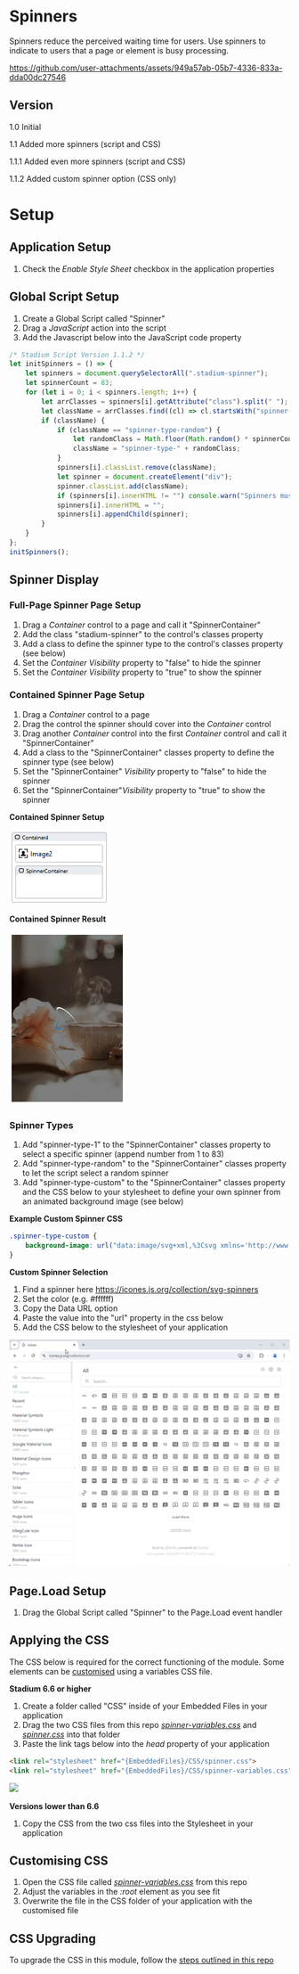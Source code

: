 # Spinners

Spinners reduce the perceived waiting time for users. Use spinners to indicate to users that a page or element is busy processing. 

https://github.com/user-attachments/assets/949a57ab-05b7-4336-833a-dda00dc27546

## Version 

1.0 Initial

1.1 Added more spinners (script and CSS)

1.1.1 Added even more spinners (script and CSS)

1.1.2 Added custom spinner option (CSS only)

# Setup

## Application Setup
1. Check the *Enable Style Sheet* checkbox in the application properties

## Global Script Setup
1. Create a Global Script called "Spinner"
3. Drag a *JavaScript* action into the script
4. Add the Javascript below into the JavaScript code property
```javascript
/* Stadium Script Version 1.1.2 */
let initSpinners = () => {
    let spinners = document.querySelectorAll(".stadium-spinner");
    let spinnerCount = 83;
    for (let i = 0; i < spinners.length; i++) {
        let arrClasses = spinners[i].getAttribute("class").split(" ");
        let className = arrClasses.find((cl) => cl.startsWith("spinner-type-"));
        if (className) {
            if (className == "spinner-type-random") {
                let randomClass = Math.floor(Math.random() * spinnerCount) + 1;
                className = "spinner-type-" + randomClass;
            }
            spinners[i].classList.remove(className);
            let spinner = document.createElement("div");
            spinner.classList.add(className);
            if (spinners[i].innerHTML != "") console.warn("Spinners must not contain controls");
            spinners[i].innerHTML = "";
            spinners[i].appendChild(spinner);
        }
    }
};
initSpinners();
```

## Spinner Display

### Full-Page Spinner Page Setup
1. Drag a *Container* control to a page and call it "SpinnerContainer"
2. Add the class "stadium-spinner" to the control's classes property
3. Add a class to define the spinner type to the control's classes property (see below)
4. Set the *Container* *Visibility* property to "false" to hide the spinner
5. Set the *Container* *Visibility* property to "true" to show the spinner

### Contained Spinner Page Setup
1. Drag a *Container* control to a page
2. Drag the control the spinner should cover into the *Container* control
3. Drag another *Container* control into the first *Container* control and call it "SpinnerContainer"
4. Add a class to the "SpinnerContainer" classes property to define the spinner type (see below)
5. Set the "SpinnerContainer" *Visibility* property to "false" to hide the spinner
6. Set the "SpinnerContainer"*Visibility* property to "true" to show the spinner

**Contained Spinner Setup**

![](images/Contained-Spinner.png)

**Contained Spinner Result**

![](images/Contained-Spinner-Result.gif)

### Spinner Types
1. Add "spinner-type-1" to the "SpinnerContainer" classes property to select a specific spinner (append number from 1 to 83)
2. Add "spinner-type-random" to the "SpinnerContainer" classes property to let the script select a random spinner
3. Add "spinner-type-custom" to the "SpinnerContainer" classes property and the CSS below to your stylesheet to define your own spinner from an animated background image (see below)

**Example Custom Spinner CSS**
```css
.spinner-type-custom {
	background-image: url("data:image/svg+xml,%3Csvg xmlns='http://www.w3.org/2000/svg' width='1em' height='1em' viewBox='0 0 24 24'%3E%3Cg%3E%3Ccircle cx='12' cy='3' r='1' fill='%23ffffff'%3E%3Canimate id='svgSpinners12DotsScaleRotate0' attributeName='r' begin='0;svgSpinners12DotsScaleRotate2.end-0.5s' calcMode='spline' dur='0.6s' keySplines='.27,.42,.37,.99;.53,0,.61,.73' values='1;2;1'/%3E%3C/circle%3E%3Ccircle cx='16.5' cy='4.21' r='1' fill='%23ffffff'%3E%3Canimate id='svgSpinners12DotsScaleRotate1' attributeName='r' begin='svgSpinners12DotsScaleRotate0.begin+0.1s' calcMode='spline' dur='0.6s' keySplines='.27,.42,.37,.99;.53,0,.61,.73' values='1;2;1'/%3E%3C/circle%3E%3Ccircle cx='7.5' cy='4.21' r='1' fill='%23ffffff'%3E%3Canimate id='svgSpinners12DotsScaleRotate2' attributeName='r' begin='svgSpinners12DotsScaleRotate4.begin+0.1s' calcMode='spline' dur='0.6s' keySplines='.27,.42,.37,.99;.53,0,.61,.73' values='1;2;1'/%3E%3C/circle%3E%3Ccircle cx='19.79' cy='7.5' r='1' fill='%23ffffff'%3E%3Canimate id='svgSpinners12DotsScaleRotate3' attributeName='r' begin='svgSpinners12DotsScaleRotate1.begin+0.1s' calcMode='spline' dur='0.6s' keySplines='.27,.42,.37,.99;.53,0,.61,.73' values='1;2;1'/%3E%3C/circle%3E%3Ccircle cx='4.21' cy='7.5' r='1' fill='%23ffffff'%3E%3Canimate id='svgSpinners12DotsScaleRotate4' attributeName='r' begin='svgSpinners12DotsScaleRotate6.begin+0.1s' calcMode='spline' dur='0.6s' keySplines='.27,.42,.37,.99;.53,0,.61,.73' values='1;2;1'/%3E%3C/circle%3E%3Ccircle cx='21' cy='12' r='1' fill='%23ffffff'%3E%3Canimate id='svgSpinners12DotsScaleRotate5' attributeName='r' begin='svgSpinners12DotsScaleRotate3.begin+0.1s' calcMode='spline' dur='0.6s' keySplines='.27,.42,.37,.99;.53,0,.61,.73' values='1;2;1'/%3E%3C/circle%3E%3Ccircle cx='3' cy='12' r='1' fill='%23ffffff'%3E%3Canimate id='svgSpinners12DotsScaleRotate6' attributeName='r' begin='svgSpinners12DotsScaleRotate8.begin+0.1s' calcMode='spline' dur='0.6s' keySplines='.27,.42,.37,.99;.53,0,.61,.73' values='1;2;1'/%3E%3C/circle%3E%3Ccircle cx='19.79' cy='16.5' r='1' fill='%23ffffff'%3E%3Canimate id='svgSpinners12DotsScaleRotate7' attributeName='r' begin='svgSpinners12DotsScaleRotate5.begin+0.1s' calcMode='spline' dur='0.6s' keySplines='.27,.42,.37,.99;.53,0,.61,.73' values='1;2;1'/%3E%3C/circle%3E%3Ccircle cx='4.21' cy='16.5' r='1' fill='%23ffffff'%3E%3Canimate id='svgSpinners12DotsScaleRotate8' attributeName='r' begin='svgSpinners12DotsScaleRotatea.begin+0.1s' calcMode='spline' dur='0.6s' keySplines='.27,.42,.37,.99;.53,0,.61,.73' values='1;2;1'/%3E%3C/circle%3E%3Ccircle cx='16.5' cy='19.79' r='1' fill='%23ffffff'%3E%3Canimate id='svgSpinners12DotsScaleRotate9' attributeName='r' begin='svgSpinners12DotsScaleRotate7.begin+0.1s' calcMode='spline' dur='0.6s' keySplines='.27,.42,.37,.99;.53,0,.61,.73' values='1;2;1'/%3E%3C/circle%3E%3Ccircle cx='7.5' cy='19.79' r='1' fill='%23ffffff'%3E%3Canimate id='svgSpinners12DotsScaleRotatea' attributeName='r' begin='svgSpinners12DotsScaleRotateb.begin+0.1s' calcMode='spline' dur='0.6s' keySplines='.27,.42,.37,.99;.53,0,.61,.73' values='1;2;1'/%3E%3C/circle%3E%3Ccircle cx='12' cy='21' r='1' fill='%23ffffff'%3E%3Canimate id='svgSpinners12DotsScaleRotateb' attributeName='r' begin='svgSpinners12DotsScaleRotate9.begin+0.1s' calcMode='spline' dur='0.6s' keySplines='.27,.42,.37,.99;.53,0,.61,.73' values='1;2;1'/%3E%3C/circle%3E%3CanimateTransform attributeName='transform' dur='6s' repeatCount='indefinite' type='rotate' values='360 12 12;0 12 12'/%3E%3C/g%3E%3C/svg%3E");
}
```

**Custom Spinner Selection**
1. Find a spinner here https://icones.js.org/collection/svg-spinners
2. Set the color (e.g. #ffffff)
3. Copy the Data URL option
4. Paste the value into the "url" property in the css below
5. Add the CSS below to the stylesheet of your application

![](images/CustomSpinnerSelect.gif)

## Page.Load Setup
1. Drag the Global Script called "Spinner" to the Page.Load event handler

## Applying the CSS
The CSS below is required for the correct functioning of the module. Some elements can be [customised](#customising-css) using a variables CSS file. 

**Stadium 6.6 or higher**
1. Create a folder called "CSS" inside of your Embedded Files in your application
2. Drag the two CSS files from this repo [*spinner-variables.css*](spinner-variables.css) and [*spinner.css*](spinner.css) into that folder
3. Paste the link tags below into the *head* property of your application
```html
<link rel="stylesheet" href="{EmbeddedFiles}/CSS/spinner.css">
<link rel="stylesheet" href="{EmbeddedFiles}/CSS/spinner-variables.css">
``` 

![](images/ApplicationHeadProp.png)

**Versions lower than 6.6**
1. Copy the CSS from the two css files into the Stylesheet in your application

## Customising CSS
1. Open the CSS file called [*spinner-variables.css*](spinner-variables.css) from this repo
2. Adjust the variables in the *:root* element as you see fit
3. Overwrite the file in the CSS folder of your application with the customised file

## CSS Upgrading
To upgrade the CSS in this module, follow the [steps outlined in this repo](https://github.com/stadium-software/samples-upgrading)
